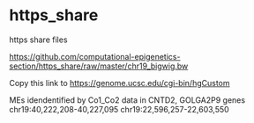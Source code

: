 # https_share
https share files

https://github.com/computational-epigenetics-section/https_share/raw/master/chr19_bigwig.bw

Copy this link to
https://genome.ucsc.edu/cgi-bin/hgCustom

MEs idendentified by Co1_Co2 data in CNTD2, GOLGA2P9 genes
chr19:40,222,208-40,227,095
chr19:22,596,257-22,603,550
